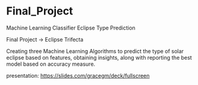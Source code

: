 # Final_Project
Machine Learning Classifier Eclipse Type Prediction

Final Project → Eclipse Trifecta 

Creating three Machine Learning Algorithms to predict the type of solar eclipse based on features, obtaining insights, along with reporting the best model based on accuracy measure.

presentation: https://slides.com/gracegm/deck/fullscreen
